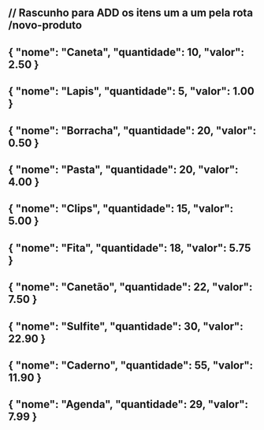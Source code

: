 // Rascunho para ADD os itens um a um pela rota /novo-produto
------------------------------
{
	"nome": "Caneta",
	"quantidade": 10,
	"valor": 2.50
}
------------------------------
{
	"nome": "Lapis",
	"quantidade": 5,
	"valor": 1.00
}
------------------------------
{
	"nome": "Borracha",
	"quantidade": 20,
	"valor": 0.50
}
------------------------------
{
	"nome": "Pasta",
	"quantidade": 20,
	"valor": 4.00
}
------------------------------
{
	"nome": "Clips",
	"quantidade": 15,
	"valor": 5.00
}
------------------------------
{
	"nome": "Fita",
	"quantidade": 18,
	"valor": 5.75
}
------------------------------
{
	"nome": "Canetão",
	"quantidade": 22,
	"valor": 7.50
}
------------------------------
{
	"nome": "Sulfite",
	"quantidade": 30,
	"valor": 22.90
}
------------------------------
{
	"nome": "Caderno",
	"quantidade": 55,
	"valor": 11.90
}
------------------------------
{
	"nome": "Agenda",
	"quantidade": 29,
	"valor": 7.99
}
------------------------------